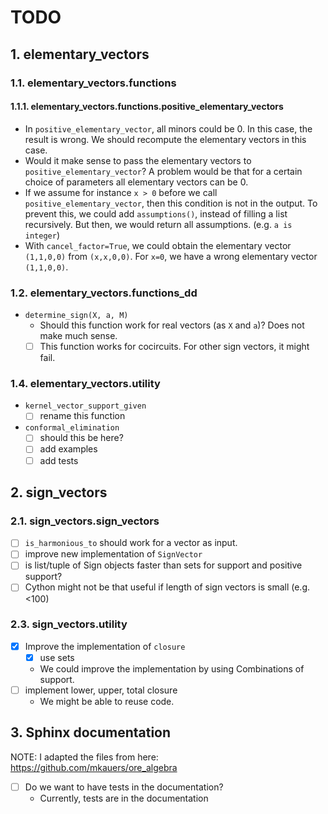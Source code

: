 # TODO

## 1. elementary_vectors

### 1.1. elementary_vectors.functions

#### 1.1.1. elementary_vectors.functions.positive_elementary_vectors

* In `positive_elementary_vector`, all minors could be 0.
  In this case, the result is wrong.
  We should recompute the elementary vectors in this case.
* Would it make sense to pass the elementary vectors to `positive_elementary_vector`?
  A problem would be that for a certain choice of parameters all elementary vectors can be 0.
* If we assume for instance `x > 0` before we call `positive_elementary_vector`,
  then this condition is not in the output.
  To prevent this, we could add `assumptions()`, instead of filling a list recursively.
  But then, we would return all assumptions. (e.g. `a is integer`)
* With `cancel_factor=True`, we could obtain the elementary vector `(1,1,0,0)` from `(x,x,0,0)`.
  For `x=0`, we have a wrong elementary vector `(1,1,0,0)`.

### 1.2. elementary_vectors.functions_dd

* `determine_sign(X, a, M)`
  * Should this function work for real vectors (as `X` and `a`)? Does not make much sense.
  * [ ] This function works for cocircuits. For other sign vectors, it might fail.

### 1.4. elementary_vectors.utility

* `kernel_vector_support_given`
  * [ ] rename this function

* `conformal_elimination`
  * [ ] should this be here?
  * [ ] add examples
  * [ ] add tests

## 2. sign_vectors

### 2.1. sign_vectors.sign_vectors

* [ ] `is_harmonious_to` should work for a vector as input.
* [ ] improve new implementation of `SignVector`
* [ ] is list/tuple of Sign objects faster than sets for support and positive support?
* [ ] Cython might not be that useful if length of sign vectors is small (e.g. <100)

### 2.3. sign_vectors.utility

* [x] Improve the implementation of `closure`
  * [x] use sets
  * We could improve the implementation by using Combinations of support.
* [ ] implement lower, upper, total closure
  * We might be able to reuse code.

## 3. Sphinx documentation

NOTE:
I adapted the files from here:
https://github.com/mkauers/ore_algebra

* [ ] Do we want to have tests in the documentation?
  * Currently, tests are in the documentation
